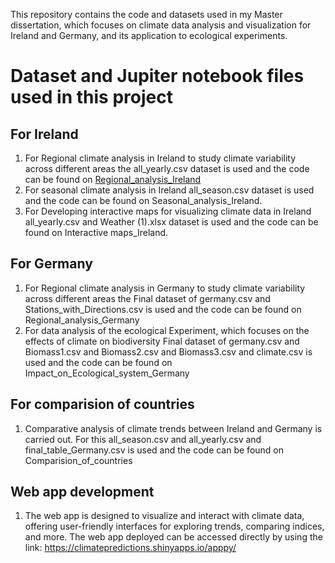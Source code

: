 This repository contains the code and datasets used in my Master dissertation, which focuses on climate data analysis and visualization for Ireland and Germany, and its application to ecological experiments.

# Dataset and Jupiter notebook files used in this project 
## For Ireland
1. For Regional climate analysis in Ireland to study climate variability across different areas the all_yearly.csv dataset is used  and the code can be found on [Regional_analysis_Ireland](https://nbviewer.org/github/roshan36691/Studying-Ireland-s-Climate-Change-Indices/blob/main/Code/Regional_analysis_Ireland.ipynb)
2. For seasonal climate analysis in Ireland all_season.csv dataset is used and the code can be found on Seasonal_analysis_Ireland.
3. For Developing interactive maps for visualizing climate data in Ireland  all_yearly.csv and Weather (1).xlsx dataset is used and the code can be found on Interactive maps_Ireland.

## For Germany
1. For Regional climate analysis in Germany to study climate variability across different areas the Final dataset of germany.csv and Stations_with_Directions.csv is used and the code can be found on Regional_analysis_Germany
2. For data analysis of the ecological Experiment, which focuses on the effects of climate on biodiversity Final dataset of germany.csv and Biomass1.csv and Biomass2.csv and Biomass3.csv and climate.csv is used and the code can be found on Impact_on_Ecological_system_Germany

## For comparision of countries
1. Comparative analysis of climate trends between Ireland and Germany is carried out. For this all_season.csv and all_yearly.csv and final_table_Germany.csv is used and the code can be found on Comparision_of_countries

## Web app development
1. The web app is designed to visualize and interact with climate data, offering user-friendly interfaces for exploring trends, comparing indices, and more. The web app deployed can be accessed directly by using the link: https://climatepredictions.shinyapps.io/apppy/


